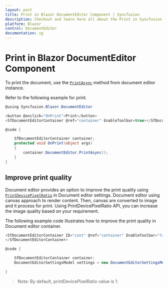 ```yaml
---
layout: post
title: Print in Blazor DocumentEditor Component | Syncfusion
description: Checkout and learn here all about the Print in Syncfusion Blazor DocumentEditor component and more.
platform: Blazor
control: DocumentEditor
documentation: ug
---
```


# Print in Blazor DocumentEditor Component

To print the document, use the [`PrintAsync`](https://help.syncfusion.com/cr/blazor/Syncfusion.Blazor.DocumentEditor.SfDocumentEditor.html#Syncfusion_Blazor_DocumentEditor_SfDocumentEditor_PrintAsync) method from document editor instance.

Refer to the following example for print.

```csharp
@using Syncfusion.Blazor.DocumentEditor

<button @onclick="OnPrint">Print</button>
<SfDocumentEditorContainer @ref="container" EnableToolbar=true></SfDocumentEditorContainer>

@code {

    SfDocumentEditorContainer container;
    protected void OnPrint(object args)
    {
        container.DocumentEditor.PrintAsync();
    }
}
```

## Improve print quality

Document editor provides an option to improve the print quality using [`PrintDevicePixelRatio`](https://help.syncfusion.com/cr/blazor/Syncfusion.Blazor.DocumentEditor.DocumentEditorSettingsModel.html#Syncfusion_Blazor_DocumentEditor_DocumentEditorSettingsModel_PrintDevicePixelRatio) in Document editor settings. Document editor using canvas approach to render content. Then, canvas are converted to image and it process for print. Using PrintDevicePixelRatio API, you can increase the image quality based on your requirement.

The following example code illustrates how to improve the print quality in Document editor container.

```csharp
<SfDocumentEditorContainer ID="cont" @ref="container" EnableToolbar="true" DocumentEditorSettings="settings" Height="590px">
</SfDocumentEditorContainer>

@code {

    SfDocumentEditorContainer container;
    DocumentEditorSettingsModel settings = new DocumentEditorSettingsModel() { PrintDevicePixelRatio = 2 };

}
```

>Note: By default, printDevicePixelRatio value is 1.